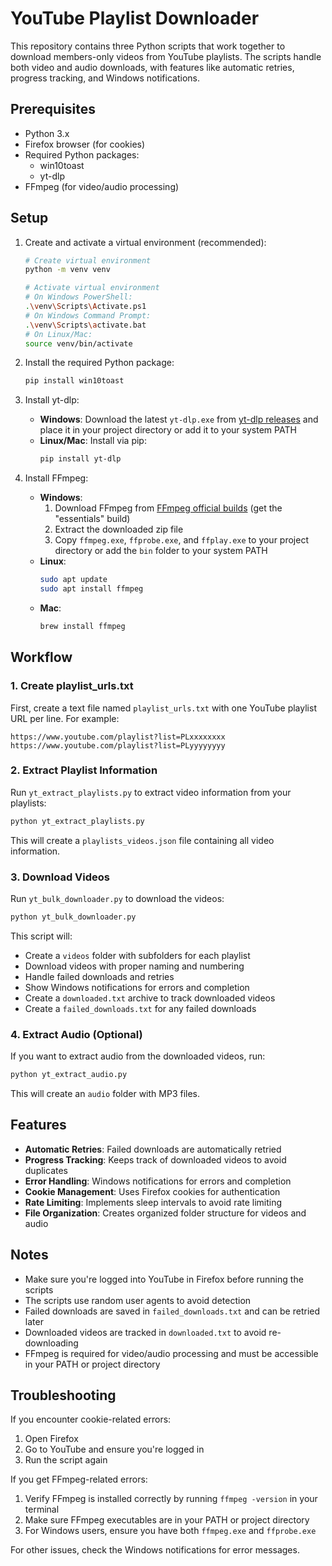 # YouTube Playlist Downloader

This repository contains three Python scripts that work together to download members-only videos from YouTube playlists. The scripts handle both video and audio downloads, with features like automatic retries, progress tracking, and Windows notifications.

## Prerequisites

- Python 3.x
- Firefox browser (for cookies)
- Required Python packages:
  - win10toast
  - yt-dlp
- FFmpeg (for video/audio processing)

## Setup

1. Create and activate a virtual environment (recommended):
   ```bash
   # Create virtual environment
   python -m venv venv

   # Activate virtual environment
   # On Windows PowerShell:
   .\venv\Scripts\Activate.ps1
   # On Windows Command Prompt:
   .\venv\Scripts\activate.bat
   # On Linux/Mac:
   source venv/bin/activate
   ```

2. Install the required Python package:
   ```bash
   pip install win10toast
   ```

3. Install yt-dlp:
   - **Windows**: Download the latest `yt-dlp.exe` from [yt-dlp releases](https://github.com/yt-dlp/yt-dlp/releases) and place it in your project directory or add it to your system PATH
   - **Linux/Mac**: Install via pip:
     ```bash
     pip install yt-dlp
     ```

4. Install FFmpeg:
   - **Windows**:
     1. Download FFmpeg from [FFmpeg official builds](https://www.gyan.dev/ffmpeg/builds/) (get the "essentials" build)
     2. Extract the downloaded zip file
     3. Copy `ffmpeg.exe`, `ffprobe.exe`, and `ffplay.exe` to your project directory or add the `bin` folder to your system PATH
   - **Linux**:
     ```bash
     sudo apt update
     sudo apt install ffmpeg
     ```
   - **Mac**:
     ```bash
     brew install ffmpeg
     ```

## Workflow

### 1. Create playlist_urls.txt
First, create a text file named `playlist_urls.txt` with one YouTube playlist URL per line. For example:
```
https://www.youtube.com/playlist?list=PLxxxxxxxx
https://www.youtube.com/playlist?list=PLyyyyyyyy
```

### 2. Extract Playlist Information
Run `yt_extract_playlists.py` to extract video information from your playlists:
```bash
python yt_extract_playlists.py
```
This will create a `playlists_videos.json` file containing all video information.

### 3. Download Videos
Run `yt_bulk_downloader.py` to download the videos:
```bash
python yt_bulk_downloader.py
```
This script will:
- Create a `videos` folder with subfolders for each playlist
- Download videos with proper naming and numbering
- Handle failed downloads and retries
- Show Windows notifications for errors and completion
- Create a `downloaded.txt` archive to track downloaded videos
- Create a `failed_downloads.txt` for any failed downloads

### 4. Extract Audio (Optional)
If you want to extract audio from the downloaded videos, run:
```bash
python yt_extract_audio.py
```
This will create an `audio` folder with MP3 files.

## Features

- **Automatic Retries**: Failed downloads are automatically retried
- **Progress Tracking**: Keeps track of downloaded videos to avoid duplicates
- **Error Handling**: Windows notifications for errors and completion
- **Cookie Management**: Uses Firefox cookies for authentication
- **Rate Limiting**: Implements sleep intervals to avoid rate limiting
- **File Organization**: Creates organized folder structure for videos and audio

## Notes

- Make sure you're logged into YouTube in Firefox before running the scripts
- The scripts use random user agents to avoid detection
- Failed downloads are saved in `failed_downloads.txt` and can be retried later
- Downloaded videos are tracked in `downloaded.txt` to avoid re-downloading
- FFmpeg is required for video/audio processing and must be accessible in your PATH or project directory

## Troubleshooting

If you encounter cookie-related errors:
1. Open Firefox
2. Go to YouTube and ensure you're logged in
3. Run the script again

If you get FFmpeg-related errors:
1. Verify FFmpeg is installed correctly by running `ffmpeg -version` in your terminal
2. Make sure FFmpeg executables are in your PATH or project directory
3. For Windows users, ensure you have both `ffmpeg.exe` and `ffprobe.exe`

For other issues, check the Windows notifications for error messages. 
